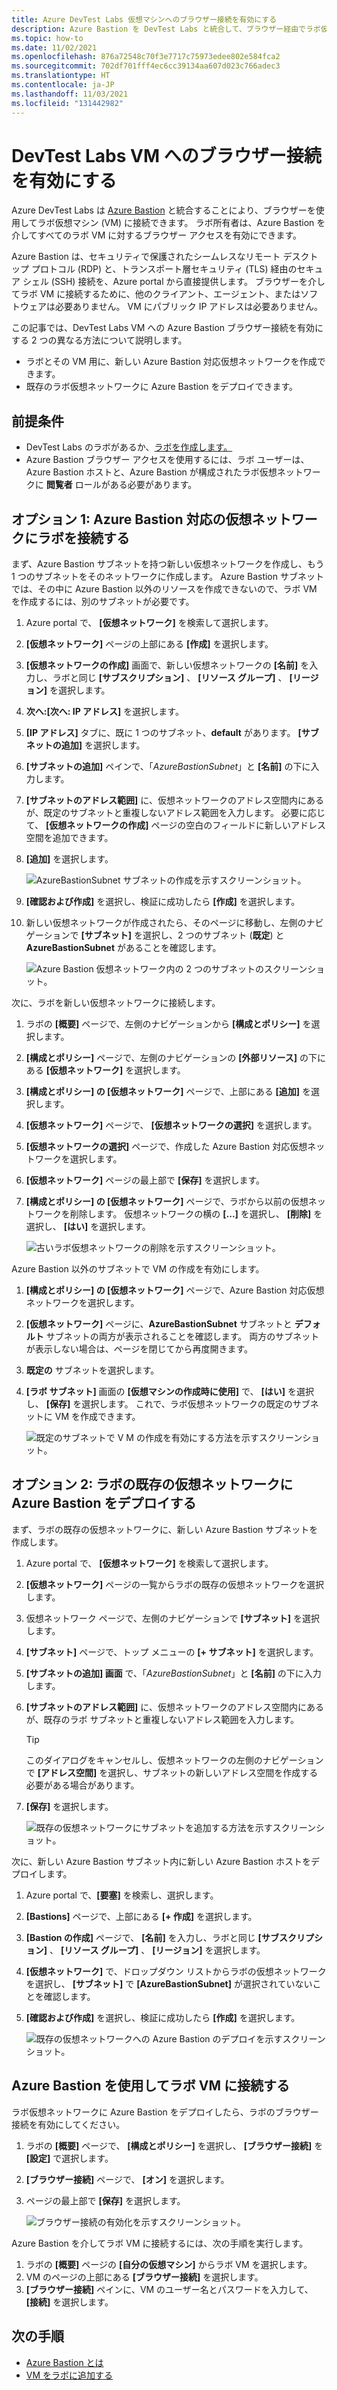 ```yaml
---
title: Azure DevTest Labs 仮想マシンへのブラウザー接続を有効にする
description: Azure Bastion を DevTest Labs と統合して、ブラウザー経由でラボ仮想マシン (VM) にアクセスできます。
ms.topic: how-to
ms.date: 11/02/2021
ms.openlocfilehash: 876a72548c70f3e7717c75973edee802e584fca2
ms.sourcegitcommit: 702df701fff4ec6cc39134aa607d023c766adec3
ms.translationtype: HT
ms.contentlocale: ja-JP
ms.lasthandoff: 11/03/2021
ms.locfileid: "131442982"
---
```

# <a name="enable-browser-connection-to-devtest-labs-vms"></a>DevTest Labs VM へのブラウザー接続を有効にする

Azure DevTest Labs は [Azure Bastion](../bastion/index.yml) と統合することにより、ブラウザーを使用してラボ仮想マシン (VM) に接続できます。 ラボ所有者は、Azure Bastion を介してすべてのラボ VM に対するブラウザー アクセスを有効にできます。

Azure Bastion は、セキュリティで保護されたシームレスなリモート デスクトップ プロトコル (RDP) と、トランスポート層セキュリティ (TLS) 経由のセキュア シェル (SSH) 接続を、Azure portal から直接提供します。 ブラウザーを介してラボ VM に接続するために、他のクライアント、エージェント、またはソフトウェアは必要ありません。 VM にパブリック IP アドレスは必要ありません。

この記事では、DevTest Labs VM への Azure Bastion ブラウザー接続を有効にする 2 つの異なる方法について説明します。

- ラボとその VM 用に、新しい Azure Bastion 対応仮想ネットワークを作成できます。
- 既存のラボ仮想ネットワークに Azure Bastion をデプロイできます。

## <a name="prerequisites"></a>前提条件

- DevTest Labs のラボがあるか、[ラボを作成します。](tutorial-create-custom-lab.md#create-a-lab)
- Azure Bastion ブラウザー アクセスを使用するには、ラボ ユーザーは、Azure Bastion ホストと、Azure Bastion が構成されたラボ仮想ネットワークに **閲覧者** ロールがある必要があります。

## <a name="option-1-connect-a-lab-to-an-azure-bastion-enabled-virtual-network"></a>オプション 1: Azure Bastion 対応の仮想ネットワークにラボを接続する

まず、Azure Bastion サブネットを持つ新しい仮想ネットワークを作成し、もう 1 つのサブネットをそのネットワークに作成します。 Azure Bastion サブネットでは、その中に Azure Bastion 以外のリソースを作成できないので、ラボ VM を作成するには、別のサブネットが必要です。

1. Azure portal で、 **[仮想ネットワーク]** を検索して選択します。
1. **[仮想ネットワーク]** ページの上部にある **[作成]** を選択します。
1. **[仮想ネットワークの作成]** 画面で、新しい仮想ネットワークの **[名前]** を入力し、ラボと同じ **[サブスクリプション]** 、 **[リソース グループ]** 、 **[リージョン]** を選択します。
1. **次へ:[次へ: IP アドレス]** を選択します。
1. **[IP アドレス]** タブに、既に 1 つのサブネット、**default** があります。 **[サブネットの追加]** を選択します。
1. **[サブネットの追加]** ペインで、「*AzureBastionSubnet*」と **[名前]** の下に入力します。
1. **[サブネットのアドレス範囲]** に、仮想ネットワークのアドレス空間内にあるが、既定のサブネットと重複しないアドレス範囲を入力します。 必要に応じて、 **[仮想ネットワークの作成]** ページの空白のフィールドに新しいアドレス空間を追加できます。
1. **[追加]** を選択します。

   ![AzureBastionSubnet サブネットの作成を示すスクリーンショット。](media/enable-browser-connection-lab-virtual-machines/create-subnet.png)

1. **[確認および作成]** を選択し、検証に成功したら **[作成]** を選択します。
1. 新しい仮想ネットワークが作成されたら、そのページに移動し、左側のナビゲーションで **[サブネット]** を選択し、2 つのサブネット (**既定**) と **AzureBastionSubnet** があることを確認します。

   ![Azure Bastion 仮想ネットワーク内の 2 つのサブネットのスクリーンショット。](media/enable-browser-connection-lab-virtual-machines/second-subnet.png)

次に、ラボを新しい仮想ネットワークに接続します。

1. ラボの **[概要]** ページで、左側のナビゲーションから **[構成とポリシー]** を選択します。
1. **[構成とポリシー]** ページで、左側のナビゲーションの **[外部リソース]** の下にある **[仮想ネットワーク]** を選択します。
1. **[構成とポリシー] の [仮想ネットワーク]** ページで、上部にある **[追加]** を選択します。
1. **[仮想ネットワーク]** ページで、 **[仮想ネットワークの選択]** を選択します。
1. **[仮想ネットワークの選択]** ページで、作成した Azure Bastion 対応仮想ネットワークを選択します。
1. **[仮想ネットワーク]** ページの最上部で **[保存]** を選択します。
1. **[構成とポリシー] の [仮想ネットワーク]** ページで、ラボから以前の仮想ネットワークを削除します。 仮想ネットワークの横の **[...]** を選択し、 **[削除]** を選択し、 **[はい]** を選択します。 

   ![古いラボ仮想ネットワークの削除を示すスクリーンショット。](media/enable-browser-connection-lab-virtual-machines/add-virtual-network.png)

Azure Bastion 以外のサブネットで VM の作成を有効にします。

1. **[構成とポリシー] の [仮想ネットワーク]** ページで、Azure Bastion 対応仮想ネットワークを選択します。
1. **[仮想ネットワーク]** ページに、**AzureBastionSubnet** サブネットと **デフォルト** サブネットの両方が表示されることを確認します。 両方のサブネットが表示しない場合は、ページを閉じてから再度開きます。
1. **既定の** サブネットを選択します。
1. **[ラボ サブネット]** 画面の **[仮想マシンの作成時に使用]** で、 **[はい]** を選択し、 **[保存]** を選択します。 これで、ラボ仮想ネットワークの既定のサブネットに VM を作成できます。

   ![既定のサブネットで V M の作成を有効にする方法を示すスクリーンショット。](./media/enable-browser-connection-lab-virtual-machines/enable-vm-creation-subnet.png)

## <a name="option-2-deploy-azure-bastion-in-a-labs-existing-virtual-network"></a>オプション 2: ラボの既存の仮想ネットワークに Azure Bastion をデプロイする

まず、ラボの既存の仮想ネットワークに、新しい Azure Bastion サブネットを作成します。

1. Azure portal で、 **[仮想ネットワーク]** を検索して選択します。
1. **[仮想ネットワーク]** ページの一覧からラボの既存の仮想ネットワークを選択します。
1. 仮想ネットワーク ページで、左側のナビゲーションで **[サブネット]** を選択します。
1. **[サブネット]** ページで、トップ メニューの **[+ サブネット]** を選択します。
1. **[サブネットの追加] 画面** で、「*AzureBastionSubnet*」と **[名前]** の下に入力します。
1. **[サブネットのアドレス範囲]** に、仮想ネットワークのアドレス空間内にあるが、既存のラボ サブネットと重複しないアドレス範囲を入力します。
   >[!TIP]
   >このダイアログをキャンセルし、仮想ネットワークの左側のナビゲーションで **[アドレス空間]** を選択し、サブネットの新しいアドレス空間を作成する必要がある場合があります。
1. **[保存]** を選択します。

   ![既存の仮想ネットワークにサブネットを追加する方法を示すスクリーンショット。](./media/enable-browser-connection-lab-virtual-machines/add-subnet.png)

次に、新しい Azure Bastion サブネット内に新しい Azure Bastion ホストをデプロイします。

1. Azure portal で、**[要塞]** を検索し、選択します。
1. **[Bastions]** ページで、上部にある **[+ 作成]** を選択します。
1. **[Bastion の作成]** ページで、 **[名前]** を入力し、ラボと同じ **[サブスクリプション]** 、 **[リソース グループ]** 、 **[リージョン]** を選択します。
1. **[仮想ネットワーク]** で、ドロップダウン リストからラボの仮想ネットワークを選択し、 **[サブネット]** で **[AzureBastionSubnet]** が選択されていないことを確認します。
1. **[確認および作成]** を選択し、検証に成功したら **[作成]** を選択します。

   ![既存の仮想ネットワークへの Azure Bastion のデプロイを示すスクリーンショット。](./media/enable-browser-connection-lab-virtual-machines/create-bastion.png)

## <a name="connect-to-lab-vms-through-azure-bastion"></a>Azure Bastion を使用してラボ VM に接続する

ラボ仮想ネットワークに Azure Bastion をデプロイしたら、ラボのブラウザー接続を有効にしてください。

1. ラボの **[概要]** ページで、 **[構成とポリシー]** を選択し、 **[ブラウザー接続]** を **[設定]** で選択します。
1. **[ブラウザー接続]** ページで、 **[オン]** を選択します。
1. ページの最上部で **[保存]** を選択します。

   ![ブラウザー接続の有効化を示すスクリーンショット。](./media/enable-browser-connection-lab-virtual-machines/browser-connect.png)

Azure Bastion を介してラボ VM に接続するには、次の手順を実行します。

1. ラボの **[概要]** ページの **[自分の仮想マシン]** からラボ VM を選択します。
1. VM のページの上部にある **[ブラウザー接続]** を選択します。
1. **[ブラウザー接続]** ペインに、VM のユーザー名とパスワードを入力して、 **[接続]** を選択します。

## <a name="next-steps"></a>次の手順
- [Azure Bastion とは](../bastion/bastion-overview.md)
- [VM をラボに追加する](devtest-lab-add-vm.md)
